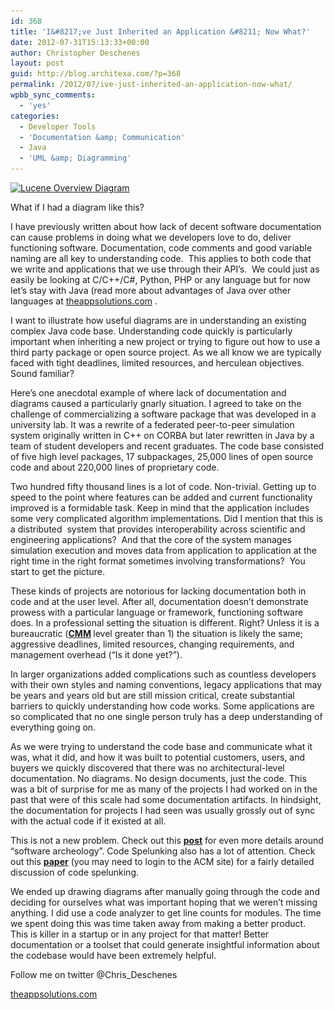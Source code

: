 ```yaml
---
id: 368
title: 'I&#8217;ve Just Inherited an Application &#8211; Now What?'
date: 2012-07-31T15:13:33+00:00
author: Christopher Deschenes
layout: post
guid: http://blog.architexa.com/?p=368
permalink: /2012/07/ive-just-inherited-an-application-now-what/
wpbb_sync_comments:
  - 'yes'
categories:
  - Developer Tools
  - 'Documentation &amp; Communication'
  - Java
  - 'UML &amp; Diagramming'
---
```

<!--S-ButtonZ 1.1.5 Start-->

<div style="float: left; width: 42px; padding-right: 10px; margin: 0 -52px 0 0; position: relative; left: -62px; top: 8px">
</div>

<!--S-ButtonZ 1.1.5 End-->

<div id="attachment_369" style="width: 310px" class="wp-caption alignright">
  <a href="/assets/uploads/2012/07/LuceneOverviewDiag.png"><img class="size-medium wp-image-369" title="Lucene Overview Diagram" alt="Lucene Overview Diagram" src="/assets/uploads/2012/07/LuceneOverviewDiag-300x225.png" width="300" height="225" srcset="/assets/uploads/2012/07/LuceneOverviewDiag-300x225.png 300w, /assets/uploads/2012/07/LuceneOverviewDiag.png 602w" sizes="(max-width: 300px) 100vw, 300px" /></a>
  
  <p class="wp-caption-text">
    What if I had a diagram like this?
  </p>
</div>

I have previously written about how lack of decent software documentation can cause problems in doing what we developers love to do, deliver functioning software. Documentation, code comments and good variable naming are all key to understanding code.  This applies to both code that we write and applications that we use through their API’s.  We could just as easily be looking at C/C++/C#, Python, PHP or any language but for now let’s stay with Java (read more about advantages of Java over other languages at [theappsolutions.com](http://theappsolutions.com) .

I want to illustrate how useful diagrams are in understanding an existing complex Java code base. Understanding code quickly is particularly important when inheriting a new project or trying to figure out how to use a third party package or open source project. As we all know we are typically faced with tight deadlines, limited resources, and herculean objectives. Sound familiar?<!--more-->

Here’s one anecdotal example of where lack of documentation and diagrams caused a particularly gnarly situation. I agreed to take on the challenge of commercializing a software package that was developed in a university lab. It was a rewrite of a federated peer-to-peer simulation system originally written in C++ on CORBA but later rewritten in Java by a team of student developers and recent graduates. The code base consisted of five high level packages, 17 subpackages, 25,000 lines of open source code and about 220,000 lines of proprietary code.

Two hundred fifty thousand lines is a lot of code. Non-trivial. Getting up to speed to the point where features can be added and current functionality improved is a formidable task. Keep in mind that the application includes some very complicated algorithm implementations. Did I mention that this is a distributed  system that provides interoperability across scientific and engineering applications?  And that the core of the system manages simulation execution and moves data from application to application at the right time in the right format sometimes involving transformations?  You start to get the picture.

These kinds of projects are notorious for lacking documentation both in code and at the user level. After all, documentation doesn’t demonstrate prowess with a particular language or framework, functioning software does. In a professional setting the situation is different. Right? Unless it is a bureaucratic (<strong id="internal-source-marker_0.20067688589915633"><a href="http://bit.ly/MHXG9y">CMM</a> </strong> level greater than 1) the situation is likely the same; aggressive deadlines, limited resources, changing requirements, and management overhead (“Is it done yet?”).

In larger organizations added complications such as countless developers with their own styles and naming conventions, legacy applications that may be years and years old but are still mission critical, create substantial barriers to quickly understanding how code works. Some applications are so complicated that no one single person truly has a deep understanding of everything going on.

As we were trying to understand the code base and communicate what it was, what it did, and how it was built to potential customers, users, and buyers we quickly discovered that there was no architectural-level documentation. No diagrams. No design documents, just the code. This was a bit of surprise for me as many of the projects I had worked on in the past that were of this scale had some documentation artifacts. In hindsight, the documentation for projects I had seen was usually grossly out of sync with the actual code if it existed at all.

This is not a new problem. Check out this <strong id="internal-source-marker_0.20067688589915633"><a href="http://bit.ly/Pn4Z8G">post</a></strong> for even more details around “software archeology”. Code Spelunking also has a lot of attention. Check out this <strong id="internal-source-marker_0.20067688589915633"><a href="http://bit.ly/MmmXp1">paper</a></strong> (you may need to login to the ACM site) for a fairly detailed discussion of code spelunking.

We ended up drawing diagrams after manually going through the code and deciding for ourselves what was important hoping that we weren’t missing anything. I did use a code analyzer to get line counts for modules. The time we spent doing this was time taken away from making a better product. This is killer in a startup or in any project for that matter! Better documentation or a toolset that could generate insightful information about the codebase would have been extremely helpful.

Follow me on twitter @Chris_Deschenes

<a href=&#8221;http://theappsolutions.com&#8221;>theappsolutions.com </a>

<div style="clear:both;">
  &nbsp;
</div>